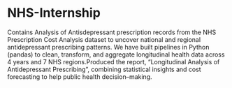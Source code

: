 # NHS-Internship
Contains Analysis of Antisdepressant prescription records from the NHS Prescription
Cost Analysis dataset to uncover national and regional antidepressant prescribing patterns. We have built pipelines in Python
(pandas) to clean, transform, and aggregate longitudinal health data across 4 years and 7 NHS regions.Produced the report,
“Longitudinal Analysis of Antidepressant Prescribing”, combining statistical insights and cost forecasting to help public health
decision–making.

